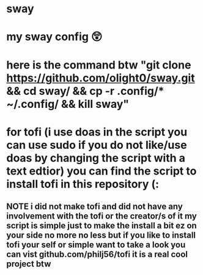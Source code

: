 # sway
# my sway config 😲
# here is the command btw "git clone https://github.com/olight0/sway.git && cd sway/ && cp -r .config/* ~/.config/ && kill sway"

# for tofi (i use doas in the script you can use sudo if you do not like/use doas by changing the script with a text edtior) you can find the script to install tofi in this repository (:
## NOTE i did not make tofi and did not have any involvement with the tofi or the creator/s of it my script is simple just to make the install a bit ez on your side no more no less but if you like to install tofi your self or simple want to take a look you can vist github.com/philj56/tofi it is a real cool project btw
